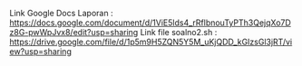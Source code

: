 Link Google Docs Laporan : https://docs.google.com/document/d/1ViE5lds4_rRflbnouTyPTh3QejqXo7Dz8G-pwWpJvx8/edit?usp=sharing
Link file soalno2.sh : https://drive.google.com/file/d/1p5m9H5ZQN5Y5M_uKjQDD_kGIzsGl3jRT/view?usp=sharing